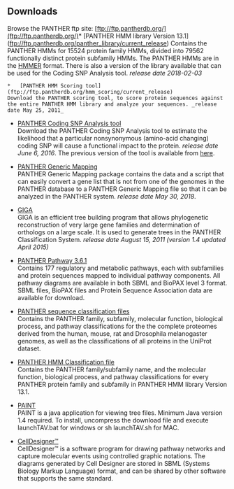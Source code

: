 ## Downloads  

Browse the PANTHER ftp site: [ftp://ftp.pantherdb.org/](ftp://ftp.pantherdb.org/)*   [PANTHER HMM library Version 13.1] (ftp://ftp.pantherdb.org/panther_library/current_release) Contains the PANTHER HMMs for 15524 protein family HMMs, divided into 79562 functionally distinct protein subfamily HMMs. The PANTHER HMMs are in the [HMMER](http://hmmer.org/) format. There is also a version of the library available that can be used for the Coding SNP Analysis tool. _release date 2018-02-03_  

    *   [PANTHER HMM Scoring tool](ftp://ftp.pantherdb.org/hmm_scoring/current_release)    
    Download the PANTHER scoring tool, to score protein sequences against the entire PANTHER HMM library and analyze your sequences. _release date May 25, 2011_  

*   [PANTHER Coding SNP Analysis tool](ftp://ftp.pantherdb.org/cSNP_analysis/current_release)    
    Download the PANTHER Coding SNP Analysis tool to estimate the likelihood that a particular nonsynonymous (amino-acid changing) coding SNP will cause a functional impact to the protein. _release date June 6, 2016_. The previous version of the tool is available from [here](ftp://ftp.pantherdb.org//cSNP_analysis/1.03/).  

*   [PANTHER Generic Mapping](ftp://ftp.pantherdb.org/generic_mapping)    
    PANTHER Generic Mapping package contains the data and a script that can easily convert a gene list that is not from one of the genomes in the PANTHER database to a PANTHER Generic Mapping file so that it can be analyzed in the PANTHER system. _release date May 30, 2018_.  

*   [GIGA](ftp://ftp.pantherdb.org/downloads/GIGA/)    
    GIGA is an efficient tree building program that allows phylogenetic reconstruction of very large gene families and determination of orthologs on a large scale. It is used to generate trees in the PANTHER Classification System. _release date August 15, 2011 (version 1.4 updated April 2015)_  

*   [PANTHER Pathway 3.6.1](ftp://ftp.pantherdb.org/pathway/current_release)  
    Contains 177 regulatory and metabolic pathways, each with subfamilies and protein sequences mapped to individual pathway components. All pathway diagrams are available in both SBML and BioPAX level 3 format. SBML files, BioPAX files and Protein Sequence Association data are available for download.  

*   [PANTHER sequence classification files](ftp://ftp.pantherdb.org/sequence_classifications/current_release)  
    Contains the PANTHER family, subfamily, molecular function, biological process, and pathway classifications for the the complete proteomes derived from the human, mouse, rat and Drosophila melanogaster genomes, as well as the classifications of all proteins in the UniProt dataset.  

*   [PANTHER HMM Classification file](ftp://ftp.pantherdb.org/hmm_classifications/current_release)  
    Contains the PANTHER family/subfamily name, and the molecular function, biological process, and pathway classifications for every PANTHER protein family and subfamily in PANTHER HMM library Version 13.1.  

*   [PAINT](/downloads/TreeViewerApplication.tar)  
    PAINT is a java application for viewing tree files. Minimum Java version 1.4 required. To install, uncompress the download file and execute launchTAV.bat for windows or sh launchTAV.sh for MAC.  

*   [CellDesigner™](http://www.celldesigner.org/)  
    CellDesigner™ is a software program for drawing pathway networks and capture molecular events using controlled graphic notations. The diagrams generated by Cell Designer are stored in SBML (Systems Biology Markup Language) format, and can be shared by other software that supports the same standard.